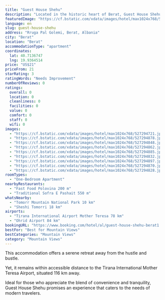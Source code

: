 ```yaml
---
title: "Guest House Shehu"
description: "Located in the historic heart of Berat, Guest House Shehu is a prime choice for travelers seeking a smoke-free environment."
featuredImage: "https://cf.bstatic.com/xdata/images/hotel/max1024x768/527294721.jpg?k=162065e8fca1ed904375fa81d18ddeb0cb9282a3a543bd8ce078f50838428b7b&o=&hp=1"
language: en
slug: guest-house-shehu
address: "Rruga Pal Golemi, Berat, Albania"
city: "Berat"
location: "Berat"
accommodationType: "apartment"
coordinates:
  lat: 40.7136747
  lng: 19.9364514
price: "US$21"
priceFrom: 21
starRating: 3
ratingWords: "Needs Improvement"
numberOfReviews: 0
ratings:
  overall: 0
  location: 0
  cleanliness: 0
  facilities: 0
  value: 0
  comfort: 0
  staff: 0
  wifi: 0
images:
  - "https://cf.bstatic.com/xdata/images/hotel/max1024x768/527294721.jpg?k=162065e8fca1ed904375fa81d18ddeb0cb9282a3a543bd8ce078f50838428b7b&o=&hp=1"
  - "https://cf.bstatic.com/xdata/images/hotel/max1024x768/527294878.jpg?k=e99596a017330a165146924b5035ba5f6c1fdac9e6f64247c54d6a525779c3a2&o=&hp=1"
  - "https://cf.bstatic.com/xdata/images/hotel/max1024x768/527294848.jpg?k=44eec2f285de81ca6172146a50993a7fcb8612d060fd5a2a8135348f6774042a&o=&hp=1"
  - "https://cf.bstatic.com/xdata/images/hotel/max1024x768/527294862.jpg?k=01111bfc9dcbfb98b7aeafecf43b8005c5f7de39f8d31c0ad2e62143c381cb19&o=&hp=1"
  - "https://cf.bstatic.com/xdata/images/hotel/max1024x768/527294885.jpg?k=04e8566fe717deb4e8e97b9394b3d076495bac1fc709900e5fa6c21b73891f35&o=&hp=1"
  - "https://cf.bstatic.com/xdata/images/hotel/max1024x768/527294832.jpg?k=038a2559873db526baf6236560bf01352a99c68ca5cbb77c02cbafecbb33022a&o=&hp=1"
  - "https://cf.bstatic.com/xdata/images/hotel/max1024x768/527294897.jpg?k=955a434df61c4df4e27467846a7c0c72fbe27a146e5993410f21c126c4a5b1ef&o=&hp=1"
  - "https://cf.bstatic.com/xdata/images/hotel/max1024x768/527294870.jpg?k=133c64cb3d5f26323a418031b09d310db8d236bfc8e67b50060fdff376200bc3&o=&hp=1"
  - "https://cf.bstatic.com/xdata/images/hotel/max1024x768/527294828.jpg?k=9915bf28cbf5984e543b88025d61c828f5192e925341dcc8cb40115d24a26f3d&o=&hp=1"
roomTypes:
  - "One-Bedroom Apartment"
nearbyRestaurants:
  - "Fast Food Polovina 200 m"
  - "Traditional Sofra E Pashait 550 m"
whatsNearby:
  - "Tomorr Mountain National Park 10 km"
  - "Sheshi Tomorri 18 km"
airports:
  - "Tirana International Airport Mother Teresa 78 km"
  - "Ohrid Airport 84 km"
bookingURL: "https://www.booking.com/hotel/al/guest-house-shehu-berat1.en-gb.html?aid=8035640"
bestFor: "Best for Mountain Views"
bestCategories: "Mountain Views"
category: "Mountain Views"
---
```


This accommodation offers a serene retreat away from the hustle and bustle. 

Yet, it remains within accessible distance to the Tirana International Mother Teresa Airport, situated 116 km away. 

Ideal for those who appreciate the blend of convenience and tranquility, Guest House Shehu promises an experience that caters to the needs of modern travelers.